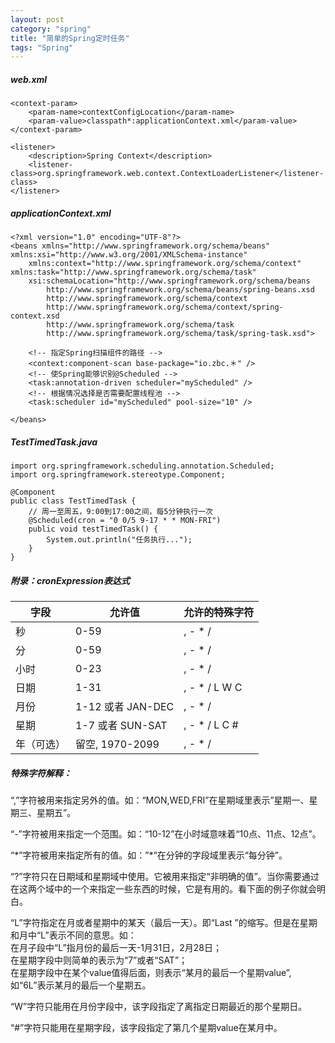 ```yaml
---
layout: post
category: "spring"
title: "简单的Spring定时任务"
tags: "Spring"
---
```


##### web.xml  

    <context-param>
        <param-name>contextConfigLocation</param-name>
        <param-value>classpath*:applicationContext.xml</param-value>
    </context-param>
    
    <listener>
        <description>Spring Context</description>
        <listener-class>org.springframework.web.context.ContextLoaderListener</listener-class>
    </listener>

##### applicationContext.xml  

    <?xml version="1.0" encoding="UTF-8"?>
    <beans xmlns="http://www.springframework.org/schema/beans" xmlns:xsi="http://www.w3.org/2001/XMLSchema-instance"
        xmlns:context="http://www.springframework.org/schema/context" xmlns:task="http://www.springframework.org/schema/task"
        xsi:schemaLocation="http://www.springframework.org/schema/beans
            http://www.springframework.org/schema/beans/spring-beans.xsd
            http://www.springframework.org/schema/context
            http://www.springframework.org/schema/context/spring-context.xsd
            http://www.springframework.org/schema/task
            http://www.springframework.org/schema/task/spring-task.xsd">
    
        <!-- 指定Spring扫描组件的路径 -->
        <context:component-scan base-package="io.zbc.＊" />
        <!-- 使Spring能够识别@Scheduled -->
        <task:annotation-driven scheduler="myScheduled" />
        <!-- 根据情况选择是否需要配置线程池 -->
        <task:scheduler id="myScheduled" pool-size="10" />
    
    </beans>

##### TestTimedTask.java

    import org.springframework.scheduling.annotation.Scheduled;
    import org.springframework.stereotype.Component;
    
    @Component
    public class TestTimedTask {
        // 周一至周五，9:00到17:00之间，每5分钟执行一次
        @Scheduled(cron = "0 0/5 9-17 * * MON-FRI")
        public void testTimedTask() {
            System.out.println("任务执行...");
        }
    }

##### 附录：cronExpression表达式  

| 字段 | 允许值 | 允许的特殊字符 |
| --- | --- | --- |
| 秒 | 0-59 | , - * / |
| 分 | 0-59 | , - * / |
| 小时 | 0-23 | , - * / | |
| 日期 | 1-31 | , - * / L W C |
| 月份 | 1-12 或者 JAN-DEC | , - * / |
| 星期 | 1-7 或者 SUN-SAT | , - * / L C # |
| 年（可选） | 留空, 1970-2099 | , - * / |

##### 特殊字符解释：  

“,”字符被用来指定另外的值。如：“MON,WED,FRI”在星期域里表示”星期一、星期三、星期五”。  

“-”字符被用来指定一个范围。如：“10-12”在小时域意味着“10点、11点、12点”。  

“\*”字符被用来指定所有的值。如：”\*“在分钟的字段域里表示“每分钟”。  

“?”字符只在日期域和星期域中使用。它被用来指定“非明确的值”。当你需要通过在这两个域中的一个来指定一些东西的时候，它是有用的。看下面的例子你就会明白。  

“L”字符指定在月或者星期中的某天（最后一天）。即“Last ”的缩写。但是在星期和月中“L”表示不同的意思。如：  
在月子段中“L”指月份的最后一天-1月31日，2月28日；  
在星期字段中则简单的表示为“7”或者“SAT”；  
在星期字段中在某个value值得后面，则表示“某月的最后一个星期value”,如“6L”表示某月的最后一个星期五。  

“W”字符只能用在月份字段中，该字段指定了离指定日期最近的那个星期日。  

“#”字符只能用在星期字段，该字段指定了第几个星期value在某月中。  

